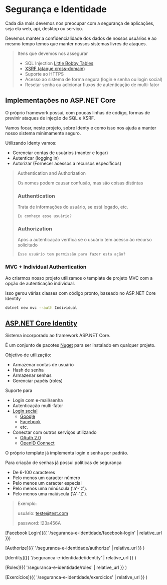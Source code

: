# Segurança e Identidade

Cada dia mais devemos nos preocupar com a segurança de aplicações, seja ela web, api, desktop ou serviço.

Devemos manter a confidencialidade dos dados de nossos usuários e ao mesmo tempo temos que manter nossos sistemas livres de ataques.

> Itens que devemos nos assegurar
>
> * SQL Injection [Little Bobby Tables](http://bobby-tables.com/)
> * [XSRF (ataque cross-domain)](https://docs.microsoft.com/pt-br/aspnet/core/security/anti-request-forgery)
> * Suporte ao HTTPS
> * Acesso ao sistema de forma segura (login e senha ou login social)
> * Resetar senha ou adicionar fluxos de autenticação de multi-fator

## Implementações no ASP.NET Core

O próprio framework possui, com poucas linhas de código, formas de previnir ataques de injeção de SQL e XSRF.

Vamos focar, neste projeto, sobre Identy e como isso nos ajuda a manter nosso sistema minimamente seguro.

Utilizando Identy vamos:

* Gerenciar contas de usuários (manter e logar)
* Autenticar (logging in)
* Autorizar (Fornecer acessos a recursos específicos)

> Authentication and Authorization
> 
> Os nomes podem causar confusão, mas são coisas distintas
> 
> ### Authentication
>
> Trata de informações do usuário, se está logado, etc.
>
> `Eu conheço esse usuário?`
>
> ### Authorization
>
> Após a autenticação verifica se o usuário tem acesso ào recurso solicitado
>
> `Esse usuário tem permissão para fazer esta ação?`


### MVC + Individual Authentication

Ao criarmos nosso projeto utilizamos o template de projeto MVC com a opção de autenticação individual.

Isso gerou várias classes com código pronto, baseado no ASP.NET Core Identity

```bash
dotnet new mvc --auth Individual
```

## [ASP.NET Core Identity](https://docs.microsoft.com/pt-br/aspnet/core/security/authentication/identity?tabs=visual-studio%2Caspnetcore2x)

Sistema incorporado ao framework ASP.NET Core.

É um conjunto de pacotes [Nuget](https://docs.microsoft.com/en-us/nuget/) para ser instalado em qualquer projeto.

Objetivo de utilização:

* Armazenar contas de usuário
* Hash de senha
* Armazenar senhas
* Gerenciar papéis (roles)

Suporte para

* Login com e-mail/senha
* Autenticação multi-fator
* [Login social](https://docs.microsoft.com/pt-br/aspnet/core/security/authentication/social/)
  * [Google](https://docs.microsoft.com/pt-br/aspnet/core/security/authentication/social/google-logins?tabs=aspnetcore2x)
  * [Facebook](https://docs.microsoft.com/pt-br/aspnet/core/security/authentication/social/facebook-logins?tabs=aspnetcore2x)
  * etc.
* Conectar com outros serviços utilizando
  * [OAuth 2.0](https://oauth.net/2/)
  * [OpenID Connect](http://openid.net/connect/)

O próprio template já implementa login e senha por padrão.

Para criação de senhas já possui políticas de segurança

* De 6-100 caracteres
* Pelo menos um caracter número
* Pelo menos um caracter especial
* Pelo menos uma minúscula ('a'-'z').
* Pelo menos uma maiúscula ('A'-'Z').

> Exemplo:
>
> usuário: teste@test.com
>
> password: !23a456A

[Facebook Login]({{ '/seguranca-e-identidade/facebook-login' | relative_url }})

[Authorize]({{ '/seguranca-e-identidade/authorize'  | relative_url }} )

[Identity]({{ '/seguranca-e-identidade/identity'  | relative_url }} )

[Roles]({{ '/seguranca-e-identidade/roles'  | relative_url }} )

[Exercícios]({{ '/seguranca-e-identidade/exercicios'  | relative_url }} )